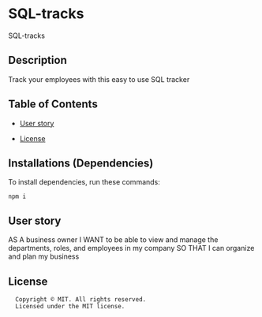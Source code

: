 # SQL-tracks
SQL-tracks

## Description

Track your employees with this easy to use SQL tracker

## Table of Contents

- [User story](#usage)

- [License](#license)



## Installations (Dependencies)

To install dependencies, run these commands:

```
npm i
```

## User story

AS A business owner
I WANT to be able to view and manage the departments, roles, and employees in my company
SO THAT I can organize and plan my business

## License

      Copyright © MIT. All rights reserved.
      Licensed under the MIT license.



